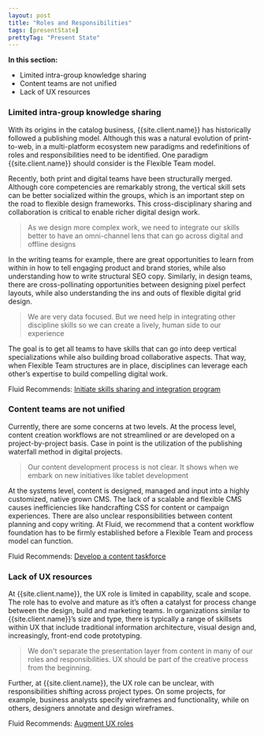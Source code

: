 ```yaml
---
layout: post
title: "Roles and Responsibilities"
tags: [presentState]
prettyTag: "Present State"
---
```

<div class="recommendations">
<b>In this section:</b>
<ul>
    <li>Limited intra-group knowledge sharing</li>
    <li>Content teams are not unified</li>
    <li>Lack of UX resources</li>
</ul>
</div>

### Limited intra-group knowledge sharing  
With its origins in the catalog business, {{site.client.name}} has historically followed a publishing model. Although this was a natural evolution of print-to-web, in a multi-platform ecosystem new paradigms and redefinitions of roles and responsibilities need to be identified. One paradigm {{site.client.name}} should consider is the Flexible Team model.

Recently, both print and digital teams have been structurally merged. Although core competencies are remarkably strong, the vertical skill sets can be better socialized within the groups, which is an important step on the road to flexible design frameworks. This cross-disciplinary sharing and collaboration is critical to enable richer digital design work. 

>As we design more complex work, we need to integrate our skills better to have an omni-channel lens that can go across digital and offline designs


In the writing teams for example, there are great opportunities to learn from within in how to tell engaging product and brand stories, while also understanding how to write structural SEO copy. Similarly, in design teams, there are cross-pollinating opportunities between designing pixel perfect layouts, while also understanding the ins and outs of flexible digital grid design. 

>We are very data focused. But we need help in integrating other discipline skills so we can create a lively, human side to our experience


The goal is to get all teams to have skills that can go into deep vertical specializations while also building broad collaborative aspects.  That way, when Flexible Team structures are in place, disciplines can leverage each other’s expertise to build compelling digital work.


Fluid Recommends: [Initiate skills sharing and integration program](/Future-Roles-resp#initiateSkills)


### Content teams are not unified
Currently, there are some concerns at two levels. At the process level, content
creation workflows are not streamlined or are developed on a project-by-project basis. Case in point is the utilization of the publishing waterfall method in digital projects. 

>Our content development process is not clear. It shows when we embark on new initiatives like tablet development


At the systems level, content is designed, managed and input into a highly customized, native grown CMS. The lack of a scalable and flexible CMS causes inefficiencies like handcrafting CSS for content or campaign experiences. There are also unclear responsibilities between content planning and copy writing. At Fluid, we recommend that a content workflow foundation has to be firmly established before a Flexible Team and process model can function. 



Fluid Recommends: [Develop a content taskforce](/Future-Roles-resp#contentTaskforce)



### Lack of UX resources
At {{site.client.name}}, the UX role is limited in capability, scale and scope. The role has to evolve and mature as it’s often a catalyst for process change between the design, build and marketing teams. In organizations similar to {{site.client.name}}’s size and type, there is typically a range of skillsets within UX that include traditional information architecture, visual design and, increasingly, front-end code prototyping.

>We don't separate the presentation layer from content in many of our roles and
responsibilities. UX should be part of the creative process from the beginning.

Further, at {{site.client.name}}, the UX role can be unclear, with responsibilities shifting across project types. On some projects, for example, business analysts specify wireframes and functionality, while on others, designers annotate and design wireframes.


Fluid Recommends: [Augment UX roles](/Future-Roles-resp#augmentUX)
